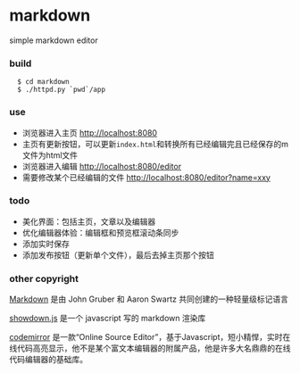 markdown
========

simple markdown editor

### build
```
  $ cd markdown
  $ ./httpd.py `pwd`/app
```
  
### use

* 浏览器进入主页 <http://localhost:8080>
* 主页有更新按钮，可以更新`index.html`和转换所有已经编辑完且已经保存的m文件为html文件
* 浏览器进入编辑 <http://localhost:8080/editor>
* 需要修改某个已经编辑的文件 <http://localhost:8080/editor?name=xxy>

### todo

* 美化界面：包括主页，文章以及编辑器
* 优化编辑器体验：编辑框和预览框滚动条同步
* 添加实时保存
* 添加发布按钮（更新单个文件），最后去掉主页那个按钮


### other copyright

[Markdown](http://daringfireball.net/projects/markdown/) 是由 John Gruber 和 Aaron Swartz 共同创建的一种轻量级标记语言

[showdown.js](http://yanghao.org/tools/markdown.html) 是一个 javascript 写的 markdown 渲染库

[codemirror](http://codemirror.net)  是一款“Online Source Editor”，基于Javascript，短小精悍，实时在线代码高亮显示，他不是某个富文本编辑器的附属产品，他是许多大名鼎鼎的在线代码编辑器的基础库。


